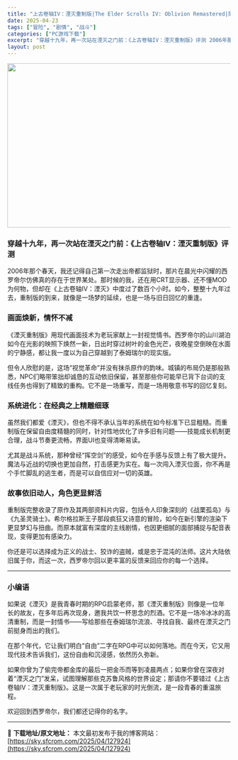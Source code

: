 ```yaml
---
title: "上古卷轴IV：湮灭重制版|The Elder Scrolls IV: Oblivion Remastered|简体中文|121.43G"
date: 2025-04-23
tags: ["冒险", "剧情", "战斗"]
categories: ["PC游戏下载"]
excerpt: "穿越十九年，再一次站在湮灭之门前：《上古卷轴IV：湮灭重制版》评测 2006年那个春天，我还记得自己第一次走出帝都监狱时，那片在晨光中闪耀的西罗帝尔仿佛真的存在于世界某处。那时候的我，还在用CRT显示器、还不懂MOD为何物，但却在《上古卷轴IV：湮灭》中度过了数百个小时。如今，整整十九年过去，重制版&hellip;"
layout: post
---
```


<img class="aligncenter size-full wp-image-127925" src="https://sky.sfcrom.com/wp-content/uploads/2025/04/2025042301095793.webp" alt="" width="660" height="370" />
<h3 class="" data-start="117" data-end="154">穿越十九年，再一次站在湮灭之门前：《上古卷轴IV：湮灭重制版》评测</h3>
<p class="" data-start="156" data-end="299">2006年那个春天，我还记得自己第一次走出帝都监狱时，那片在晨光中闪耀的西罗帝尔仿佛真的存在于世界某处。那时候的我，还在用CRT显示器、还不懂MOD为何物，但却在《上古卷轴IV：湮灭》中度过了数百个小时。如今，整整十九年过去，重制版的到来，就像是一场梦的延续，也是一场与旧日回忆的重逢。</p>

<h3 class="" data-start="301" data-end="314">画面焕新，情怀不减</h3>
<p class="" data-start="316" data-end="415">《湮灭重制版》用现代画面技术为老玩家献上一封视觉情书。西罗帝尔的山川湖泊如今在光影的映照下焕然一新，日出时穿过树叶的金色光芒，夜晚星空倒映在水面的宁静感，都让我一度以为自己穿越到了泰姆瑞尔的现实版。</p>
<p class="" data-start="417" data-end="526">但令人欣慰的是，这场“视觉革命”并没有抹杀原作的韵味。城镇的布局仍是那般熟悉，NPC们略带笨拙却诚恳的互动依旧保留，甚至那些你可能早已背下台词的支线任务也得到了精致的重构。它不是一场重写，而是一场用敬意书写的回忆复刻。</p>

<h3 class="" data-start="528" data-end="546">系统进化：在经典之上精雕细琢</h3>
<p class="" data-start="548" data-end="643">虽然我们都爱《湮灭》，但也不得不承认当年的系统在如今标准下已显粗糙。而重制版在保留自由度精髓的同时，针对性地优化了许多旧有问题——技能成长机制更合理，战斗节奏更流畅，界面UI也变得清晰易读。</p>
<p class="" data-start="645" data-end="742">尤其是战斗系统，那种曾经“挥空剑”的感受，如今在手感与反馈上有了极大提升。魔法与近战的切换也更加自然，打击感更为实在。每一次闯入湮灭位面，你不再是个手忙脚乱的逃生者，而是可以自信应对一切的英雄。</p>

<h3 class="" data-start="744" data-end="761">故事依旧动人，角色更显鲜活</h3>
<p class="" data-start="763" data-end="882">重制版完整收录了原作及其两部资料片内容，包括令人印象深刻的《战栗孤岛》与《九圣灵骑士》。希尔格拉斯王子那段疯狂又诗意的冒险，如今在新引擎的渲染下更显梦幻与扭曲。而原本就富有深度的主线剧情，也因更细腻的面部捕捉与配音表现，变得更加有感染力。</p>
<p class="" data-start="884" data-end="953">你还是可以选择成为正义的战士、狡诈的盗贼，或是忠于混沌的法师。这片大陆依旧属于你，而这一次，西罗帝尔回以更丰富的反馈来回应你的每一个选择。</p>


<hr class="" data-start="955" data-end="958" />

<h3 class="" data-start="960" data-end="967">小编语</h3>
<p class="" data-start="969" data-end="1086">如果说《湮灭》是我青春时期的RPG启蒙老师，那《湮灭重制版》则像是一位年长的故友，在多年后再次现身，邀我共饮一杯思念的烈酒。它不是一场冷冰冰的高清重制，而是一封情书——写给那些在泰姆瑞尔流浪、寻找自我、最终在湮灭之门前挺身而出的我们。</p>
<p class="" data-start="1088" data-end="1151">在那个年代，它让我们明白“自由”二字在RPG中可以如何落地。而在今天，它又用现代技术告诉我们，这份自由和沉浸感，依然历久弥新。</p>
<p class="" data-start="1153" data-end="1263">如果你曾为了偷完帝都金库的最后一把金币而等到凌晨两点；如果你曾在深夜对着“湮灭之门”发呆，试图理解那些克苏鲁风格的世界设定；那请你不要错过《上古卷轴IV：湮灭重制版》。这是一次属于老玩家的时光倒流，是一段青春的重温旅程。</p>
<p class="" data-start="1265" data-end="1285">欢迎回到西罗帝尔，我们都还记得你的名字。</p>

---
📖 **下载地址/原文地址：** 本文最初发布于我的博客网站：[https://sky.sfcrom.com/2025/04/127924](https://sky.sfcrom.com/2025/04/127924)

